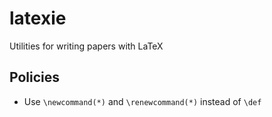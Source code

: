 # latexie

Utilities for writing papers with LaTeX

## Policies

- Use `\newcommand(*)` and `\renewcommand(*)` instead of `\def`
